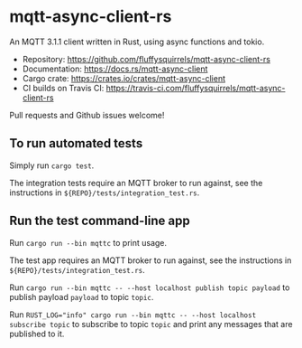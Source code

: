 # mqtt-async-client-rs

An MQTT 3.1.1 client written in Rust, using async functions and tokio.

* Repository: <https://github.com/fluffysquirrels/mqtt-async-client-rs>
* Documentation: <https://docs.rs/mqtt-async-client>
* Cargo crate: <https://crates.io/crates/mqtt-async-client>
* CI builds on Travis CI: <https://travis-ci.com/fluffysquirrels/mqtt-async-client-rs>

Pull requests and Github issues welcome!

## To run automated tests

Simply run `cargo test`.

The integration tests require an MQTT broker to run against, see the
instructions in `${REPO}/tests/integration_test.rs`.

## Run the test command-line app

Run `cargo run --bin mqttc` to print usage.

The test app requires an MQTT broker to run against, see the
instructions in `${REPO}/tests/integration_test.rs`.

Run `cargo run --bin mqttc -- --host localhost publish topic payload`
to publish payload `payload` to topic `topic`.

Run `RUST_LOG="info" cargo run --bin mqttc -- --host localhost subscribe topic`
to subscribe to topic `topic` and print any messages that are published to it.
